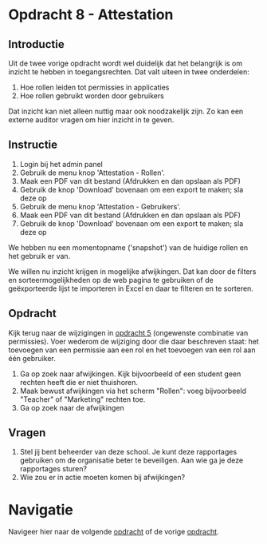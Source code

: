 # Opdracht 8 - Attestation

## Introductie

Uit de twee vorige opdracht wordt wel duidelijk dat het belangrijk is om inzicht te hebben in toegangsrechten. Dat valt
uiteen in twee onderdelen:

1. Hoe rollen leiden tot permissies in applicaties
2. Hoe rollen gebruikt worden door gebruikers

Dat inzicht kan niet alleen nuttig maar ook noodzakelijk zijn. Zo kan een externe auditor vragen om hier inzicht in te
geven.

## Instructie

1. Login bij het admin panel
2. Gebruik de menu knop 'Attestation - Rollen'.
2. Maak een PDF van dit bestand (Afdrukken en dan opslaan als PDF)
3. Gebruik de knop 'Download' bovenaan om een export te maken; sla deze op
4. Gebruik de menu knop 'Attestation - Gebruikers'.
5. Maak een PDF van dit bestand (Afdrukken en dan opslaan als PDF)
6. Gebruik de knop 'Download' bovenaan om een export te maken; sla deze op

We hebben nu een momentopname ('snapshot') van de huidige rollen en het gebruik er van.

We willen nu inzicht krijgen in mogelijke afwijkingen. Dat kan door de filters en sorteermogelijkheden op de web pagina
te gebruiken of de geëxporteerde lijst te importeren in Excel en daar te filteren en te sorteren.


## Opdracht

Kijk terug naar de wijzigingen in [opdracht 5](./Oefening%2005.MD) (ongewenste combinatie van permissies). Voer wederom 
de wijziging door die daar beschreven staat: het toevoegen van een permissie aan een rol en het toevoegen van een rol
aan één gebruiker.

1. Ga op zoek naar afwijkingen. Kijk bijvoorbeeld of een student geen rechten heeft die er niet thuishoren.
2. Maak bewust afwijkingen via het scherm "Rollen": voeg bijvoorbeeld "Teacher" of "Marketing" rechten toe.
3. Ga op zoek naar de afwijkingen

## Vragen

1. Stel jij bent beheerder van deze school. Je kunt deze rapportages gebruiken om de organisatie beter te beveiligen.
   Aan wie ga je deze rapportages sturen?
2. Wie zou er in actie moeten komen bij afwijkingen?

# Navigatie

Navigeer hier naar de volgende [opdracht](./Oefening%2009.MD) of de vorige [opdracht](./Oefening%2007.MD).